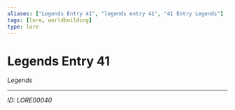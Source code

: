 ```yaml
---
aliases: ["Legends Entry 41", "legends entry 41", "41 Entry Legends"]
tags: [lore, worldbuilding]
type: lore
---
```


# Legends Entry 41

*Legends*

---
*ID: LORE00040*
